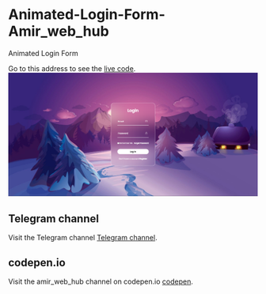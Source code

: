 # Animated-Login-Form-Amir_web_hub
Animated Login Form

Go to this address to see the [live code](https://codepen.io/amirmahdi003/pen/PoXyLQG).
![Animated Login Form - Amir_web_hub.png ](Animated%20Login%20Form%20-%20Amir_web_hub.png)

## Telegram channel
Visit the Telegram channel [Telegram channel](https://t.me/amir_web_hub).

## codepen.io

Visit the amir_web_hub channel on codepen.io [codepen](https://codepen.io/amirmahdi003).
